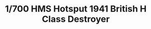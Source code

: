 ---
layout: product
title: "1/700 HMS Hotsput 1941 British H Class Destroyer"
price: "2100" 
desc: "Maketa"
img_path: "/assets/img/IBG70009.webp"
brand: "IBG Models"
available: false
special_offer: false
new: false
soon: false
cat: "010000"
subcat: "015500"
subsubcat: "0N/A"
sifra: "IBG70009"
popular: false
spec: false
---